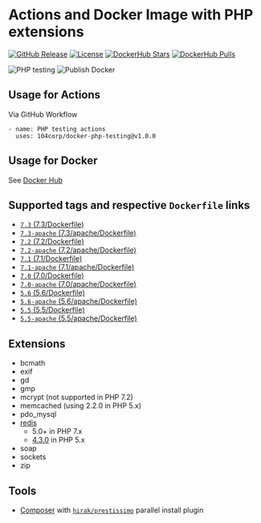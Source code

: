 # Actions and Docker Image with PHP extensions

[![GitHub Release](https://img.shields.io/github/tag/104corp/docker-php-testing.svg)](https://github.com/104corp/docker-php-testing/releases)
[![License](https://img.shields.io/badge/license-MIT-brightgreen.svg)](LICENSE)
[![DockerHub Stars](https://img.shields.io/docker/stars/104corp/php-testing.svg)](https://hub.docker.com/r/104corp/php-testing/)
[![DockerHub Pulls](https://img.shields.io/docker/pulls/104corp/php-testing.svg)](https://hub.docker.com/r/104corp/php-testing/)

![PHP testing](https://github.com/104corp/docker-php-testing/workflows/PHP%20testing/badge.svg)
![Publish Docker](https://github.com/104corp/docker-php-testing/workflows/Publish%20Docker/badge.svg)

## Usage for Actions

Via GitHub Workflow

```
- name: PHP testing actions
  uses: 104corp/docker-php-testing@v1.0.0
```

## Usage for Docker

See [Docker Hub](https://hub.docker.com/r/104corp/php-testing/)

## Supported tags and respective `Dockerfile` links

* [`7.3` (7.3/Dockerfile)](https://github.com/104corp/docker-php-testing/blob/master/7.3/Dockerfile)
* [`7.3-apache` (7.3/apache/Dockerfile)](https://github.com/104corp/docker-php-testing/blob/master/7.3/apache/Dockerfile)
* [`7.2` (7.2/Dockerfile)](https://github.com/104corp/docker-php-testing/blob/master/7.2/Dockerfile)
* [`7.2-apache` (7.2/apache/Dockerfile)](https://github.com/104corp/docker-php-testing/blob/master/7.2/apache/Dockerfile)
* [`7.1` (7.1/Dockerfile)](https://github.com/104corp/docker-php-testing/blob/master/7.1/Dockerfile)
* [`7.1-apache` (7.1/apache/Dockerfile)](https://github.com/104corp/docker-php-testing/blob/master/7.1/apache/Dockerfile)
* [`7.0` (7.0/Dockerfile)](https://github.com/104corp/docker-php-testing/blob/master/7.0/Dockerfile)
* [`7.0-apache` (7.0/apache/Dockerfile)](https://github.com/104corp/docker-php-testing/blob/master/7.0/apache/Dockerfile)
* [`5.6` (5.6/Dockerfile)](https://github.com/104corp/docker-php-testing/blob/master/5.6/Dockerfile)
* [`5.6-apache` (5.6/apache/Dockerfile)](https://github.com/104corp/docker-php-testing/blob/master/5.6/apache/Dockerfile)
* [`5.5` (5.5/Dockerfile)](https://github.com/104corp/docker-php-testing/blob/master/5.5/Dockerfile)
* [`5.5-apache` (5.5/apache/Dockerfile)](https://github.com/104corp/docker-php-testing/blob/master/5.5/apache/Dockerfile)

## Extensions

* bcmath
* exif
* gd
* gmp
* mcrypt (not supported in PHP 7.2)
* memcached (using 2.2.0 in PHP 5.x)
* pdo_mysql
* [redis](https://pecl.php.net/package/redis)
  + 5.0+ in PHP 7.x
  + [4.3.0](https://pecl.php.net/package/redis/4.3.0) in PHP 5.x
* soap
* sockets
* zip

## Tools

* [Composer](https://getcomposer.org/) with [`hirak/prestissimo`](https://github.com/hirak/prestissimo) parallel install plugin
